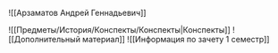 ![[Арзаматов Андрей Геннадьевич]]

![[Предметы/История/Конспекты/Конспекты|Конспекты]]
![[Дополнительный материал]]
![[Информация по зачету 1 семестр]]
